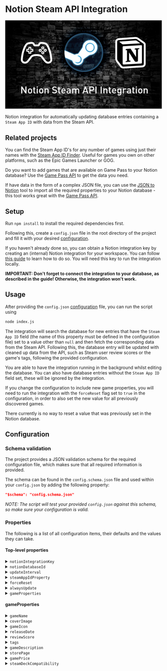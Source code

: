 # Notion Steam API Integration

![Notion Steam API Integration banner](images/NotionSteamAPIIntegrationBanner.png)

Notion integration for automatically updating database entries containing a `Steam App ID` with data from the Steam API.

## Related projects

You can find the Steam App ID's for any number of games using just their names with the [Steam App ID Finder](https://github.com/NikkelM/Steam-App-ID-Finder). Useful for games you own on other platforms, such as the Epic Games Launcher or GOG.

Do you want to add games that are available on Game Pass to your Notion database? Use the [Game Pass API](https://github.com/NikkelM/Game-Pass-API) to get the data you need.

If have data in the form of a complex JSON file, you can use the [JSON to Notion](https://github.com/NikkelM/JSON-to-Notion) tool to import all the required properties to your Notion database - this tool works great with the [Game Pass API](https://github.com/NikkelM/Game-Pass-API).

## Setup

Run `npm install` to install the required dependencies first.

Following this, create a `config.json` file in the root directory of the project and fill it with your desired [configuration](#configuration).

If you haven't already done so, you can obtain a Notion integration key by creating an (internal) Notion integration for your workspace.
You can follow [this guide](https://developers.notion.com/docs/create-a-notion-integration) to learn how to do so.
You will need this key to run the integration locally.

**IMPORTANT: Don't forget to connect the integration to your database, as described in the guide! Otherwise, the integration won't work.**

## Usage

After providing the `config.json` [configuration](#configuration) file, you can run the script using

```bash
node index.js
```

The integration will search the database for new entries that have the `Steam App ID` field (the name of this property must be defined in the configuration file) set to a value other than `null` and then fetch the corresponding data from the Steam API.
Following this, the database entry will be updated with cleaned up data from the API, such as Steam user review scores or the game's tags, following the provided configuration.

You are able to have the integration running in the background whilst editing the database.
You can also have database entries without the `Steam App ID` field set, these will be ignored by the integration.

If you change the configuration to include new game properties, you will need to run the integration with the `forceReset` flag set to `true` in the configuration, in order to also set the new value for all previously discovered games.

There currently is no way to reset a value that was previously set in the Notion database.

## Configuration

### Schema validation

The project provides a JSON validation schema for the required configuration file, which makes sure that all required information is provided.

The schema can be found in the `config.schema.json` file and used within your `config.json` by adding the following property:

```json
"$schema": "config.schema.json"
```

*NOTE: The script will test your provided `config.json` against this schema, so make sure your configuration is valid.*

### Properties

The following is a list of all configuration items, their defaults and the values they can take.

#### Top-level properties

<details>
<summary><code>notionIntegrationKey</code></summary>

The secret integration key for your Notion integration. Find it on your integration dashboard after creating a new integration on https://www.notion.so/my-integrations.

| Type | Default value | Possible values | Required |
|---|---|---|---|
| `string` | `""` | A valid Notion integration key | Yes |
</details>

<details>
<summary><code>notionDatabaseId</code></summary>

The ID of the database you want to run the integration on. You can find the ID in the URL of your database, e.g. https://www.notion.so/myworkspace/your-database-id.

| Type | Default value | Possible values | Required |
|---|---|---|---|
| `string` | `""` | A valid Notion database ID | Yes |
</details>

<details>
<summary><code>updateInterval</code></summary>

The interval in which the integration will check for updates to your Notion database. The value is in milliseconds. Must be at least 60000 (1 minute).

| Type | Default value | Possible values | Required |
|---|---|---|---|
| `integer` | 60000 | Integers >= 60000 | Yes |
</details>

<details>
<summary><code>steamAppIdProperty</code></summary>

The name of the property in your Notion database that contains the Steam App ID of the games.

| Type | Default value | Possible values | Required |
|---|---|---|---|
| `string` | `"Steam App ID"` | Any string | Yes |
</details>

<details>
<summary><code>forceReset</code></summary>

If true, the integration will reset the local database, fetch all Steam App ID's from the Notion database and refresh all game properties. This may take longer, depending on the size of your Notion database.

| Type | Default value | Possible values | Required |
|---|---|---|---|
| `boolean` | `false` | `true` or `false` | No |
</details>

<details>
<summary><code>alwaysUpdate</code></summary>

If true, the integration will always update entries in the Notion database that were modified since it last ran, even if the game already exists in the local database. It will only update if another user than the integration has last modified the entry.

| Type | Default value | Possible values | Required |
|---|---|---|---|
| `boolean` | `false` | `true` or `false` | No |
</details>

<details>
<summary><code>gameProperties</code></summary>

Which game properties should be fetched when a new Steam game is detected, and the name of the corresponding field in the Notion database.

| Type | Default value | Possible values | Required |
|---|---|---|---|
| `object` | See item below | See sections below | Yes, and at least one property set. |

```json
"gameProperties": {
	"gameName": {
		"enabled": true,
		"notionProperty": "Game Name",
		"isPageTitle": true
	},
	"coverImage": true,
	"gameIcon": true,
	"releaseDate": {
		"enabled": true,
		"notionProperty": "Release Date",
		"format": "date"
	},
	"reviewScore": {
		"enabled": true,
		"notionProperty": "Review Score"
	},
	"tags": {
		"enabled": true,
		"notionProperty": "Tags"
	}
}
```
</details>

#### gameProperties

<details>
<summary><code>gameName</code></summary>

The name of the game as it appears on Steam. The database field in Notion must be of type "Text".

| Type | Default value | Possible values | Required |
|---|---|---|---|
| `object` | See item below | See sections below | No |

```json
"gameName": {
	"enabled": true,
	"notionProperty": "Game Name",
	"isPageTitle": true
}
```

<h3>Possible values</h3>

<h4><code>enabled</code></h4>

Whether or not the name of the game should be set in the database.

| Type | Default value | Possible values | Required |
|---|---|---|---|
| `boolean` | `true` | `true` or `false` | Yes |

<h4><code>notionProperty</code></h4>

The name of the Notion property to set the game name in.

| Type | Default value | Possible values | Required |
|---|---|---|---|
| `string` | `"Game Name"` | A valid Notion property name | Yes |

<h4><code>isPageTitle</code></h4>

Indicates if this property is the "Title" of the Notion page or not.

| Type | Default value | Possible values | Required |
|---|---|---|---|
| `boolean` | `true` | `true` or `false` | No |
</details>

<details>
<summary><code>coverImage</code></summary>

The cover image of the game as it appears on the shop page. Will be set as the cover image for the page if enabled.

| Type | Default value | Possible values | Required |
|---|---|---|---|
| `boolean` | `true` | `true` or `false` | No |

</details>

<details>
<summary><code>gameIcon</code></summary>

The icon of the game as it appears in the game library. Will be set as the icon for the page if enabled.

| Type | Default value | Possible values | Required |
|---|---|---|---|
| `boolean` | `true` | `true` or `false` | No |
</details>

<details>
<summary><code>releaseDate</code></summary>

The release date of the game. The database field in Notion must be of type "Date".

| Type | Default value | Possible values | Required |
|---|---|---|---|
| `object` | See item below | See sections below | No |

```json
"releaseDate": {
	"enabled": true,
	"notionProperty": "Release Date",
	"format": "date"
}
```

<h3>Possible values</h3>

<h4><code>enabled</code></h4>

Whether or not the release date of the game should be set in the database.

| Type | Default value | Possible values | Required |
|---|---|---|---|
| `boolean` | `true` | `true` or `false` | Yes |

<h4><code>notionProperty</code></h4>

The name of the Notion property to set the release date in.

| Type | Default value | Possible values | Required |
|---|---|---|---|
| `string` | `"Release Date"` | A valid Notion property name | Yes |

<h4><code>format</code></h4>

The format in which the release date should be set in the database. Can be either "date" or "datetime".

| Type | Default value | Possible values | Required |
|---|---|---|---|
| `string` | `"date"` | `"date"` or `"datetime"` | Yes |
</details>

<details>
<summary><code>reviewScore</code></summary>

The user review score from 0-100. The database field in Notion must be of type "Number".

| Type | Default value | Possible values | Required |
|---|---|---|---|
| `object` | See item below | See sections below | No |

```json
"reviewScore": {
	"enabled": true,
	"notionProperty": "Review Score"
}
```

<h3>Possible values</h3>

<h4><code>enabled</code></h4>

Whether or not the user review score should be set in the database.

| Type | Default value | Possible values | Required |
|---|---|---|---|
| `boolean` | `true` | `true` or `false` | Yes |

<h4><code>notionProperty</code></h4>

The name of the Notion property to set the user review score in.

| Type | Default value | Possible values | Required |
|---|---|---|---|
| `string` | `"Review Score"` | A valid Notion property name | Yes |
</details>

<details>
<summary><code>tags</code></summary>

The user-defined tags of the game as they can be seen on the store page. The database field in Notion must be of type "Multi-select".

| Type | Default value | Possible values | Required |
|---|---|---|---|
| `object` | See item below | See sections below | No |

```json
"tags": {
	"enabled": true,
	"notionProperty": "Tags",
	"language": "english"
}
```

<h3>Possible values</h3>

<h4><code>enabled</code></h4>

Whether or not the tags of the game should be set in the database.

| Type | Default value | Possible values | Required |
|---|---|---|---|
| `boolean` | `true` | `true` or `false` | Yes |

<h4><code>notionProperty</code></h4>

The name of the Notion property to set the tags in. This field must be of type "multi-select".

| Type | Default value | Possible values | Required |
|---|---|---|---|
| `string` | `"Tags"` | A valid Notion property name | Yes |

<h4><code>language</code></h4>

The language of the tags, e.g. "english" or "spanish".

| Type | Default value | Possible values | Required |
|---|---|---|---|
| `string` | `"english"` | Valid language names. Invalid names return an error from the Steam API. | Yes |

</details>

<details>
<summary><code>gameDescription</code></summary>

The short description of the game as it appears on the store page. The database field in Notion must be of type "Text".

| Type | Default value | Possible values | Required |
|---|---|---|---|
| `object` | See item below | See sections below | No |

```json
"gameDescription": {
	"enabled": true,
	"notionProperty": "Game Description"
}
```

<h3>Possible values</h3>

<h4><code>enabled</code></h4>

Whether or not the description of the game should be set in the database.

| Type | Default value | Possible values | Required |
|---|---|---|---|
| `boolean` | `true` | `true` or `false` | Yes |

<h4><code>notionProperty</code></h4>

The name of the Notion property to set the description in.

| Type | Default value | Possible values | Required |
|---|---|---|---|
| `string` | `"Game Description"` | A valid Notion property name | Yes |
</details>

<details>
<summary><code>storePage</code></summary>

The URL to the store page of the game. The database field in Notion must be of type "URL".

| Type | Default value | Possible values | Required |
|---|---|---|---|
| `object` | See item below | See sections below | No |

```json
"storePage": {
	"enabled": true,
	"notionProperty": "Store Page"
}
```

<h3>Possible values</h3>

<h4><code>enabled</code></h4>

Whether or not the store page URL should be set in the database.

| Type | Default value | Possible values | Required |
|---|---|---|---|
| `boolean` | `true` | `true` or `false` | Yes |

<h4><code>notionProperty</code></h4>

The name of the Notion property to set the store page URL in.

| Type | Default value | Possible values | Required |
|---|---|---|---|
| `string` | `"Store Page"` | A valid Notion property name | Yes |
</details>

<details>
<summary><code>gamePrice</code></summary>

The price of the game on Steam. Does not account for current sales or discounts (as this data would be outdated too quickly). The currency depends on your current country. The database field in Notion must be of type "Number".

| Type | Default value | Possible values | Required |
|---|---|---|---|
| `object` | See item below | See sections below | No |

```json
"gamePrice": {
	"enabled": true,
	"notionProperty": "Price"
}
```

<h3>Possible values</h3>

<h4><code>enabled</code></h4>

Whether or not the price of the game should be set in the database.

| Type | Default value | Possible values | Required |
|---|---|---|---|
| `boolean` | `true` | `true` or `false` | Yes |

<h4><code>notionProperty</code></h4>

The name of the Notion property to set the price in.

| Type | Default value | Possible values | Required |
|---|---|---|---|
| `string` | `"Price"` | A valid Notion property name | Yes |
</details>

<details>
<summary><code>steamDeckCompatibility</code></summary>

The Steam Deck Compatibility score, which can be one of "Verified", "Playable", "Unsupported" or "Unknown". The database field in Notion must be of type "Select".

| Type | Default value | Possible values | Required |
|---|---|---|---|
| `object` | See item below | See sections below | No |

```json
"steamDeckCompatibility": {
	"enabled": true,
	"notionProperty": "Steam Deck Compatibility"
}
```

<h3>Possible values</h3>

<h4><code>enabled</code></h4>

Whether or not the Steam Deck Compatibility score should be set in the database.

| Type | Default value | Possible values | Required |
|---|---|---|---|
| `boolean` | `true` | `true` or `false` | Yes |

<h4><code>notionProperty</code></h4>

The name of the Notion property to set the Steam Deck Compatibility score in.

| Type | Default value | Possible values | Required |
|---|---|---|---|
| `string` | `"Steam Deck Compatibility"` | A valid Notion property name | Yes |
</details>